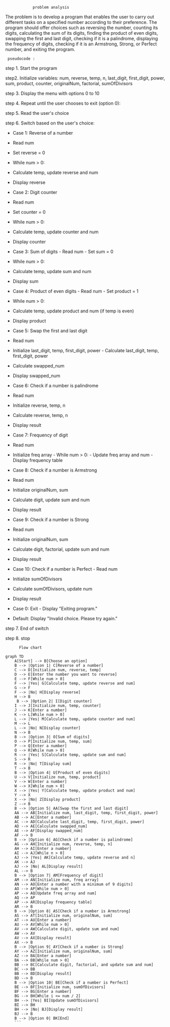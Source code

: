                 problem analysis 
The problem is to develop a program that enables the user to carry out different tasks on a specified number according to their preference. 
The program should offer choices such as reversing the number, counting its digits, calculating the sum of its digits, 
finding the product of even digits, swapping the first and last digit, 
checking if it is a palindrome, displaying the frequency of digits, checking if it is an Armstrong, Strong, or Perfect number, and exiting the program.
        
     pseudocode :

step 1. Start the program

step2. Initialize variables: num, reverse, temp, n, last_digit, first_digit, power, sum, product, counter, originalNum, factorial, sumOfDivisors

step 3. Display the menu with options 0 to 10

step 4. Repeat until the user chooses to exit (option 0):

step 5. Read the user's choice

step 6. Switch based on the user's choice:

- Case 1: Reverse of a number
- Read num 
- Set reverse = 0 
- While num > 0:
- Calculate temp, update reverse and num
- Display reverse

-  Case 2: Digit counter 
- Read num 
- Set counter = 0 
- While num > 0: 
- Calculate temp, update counter and num
- Display counter 
- Case 3: Sum of digits - Read num - Set sum = 0 
- While num > 0: 
- Calculate temp, update sum and num 
- Display sum 
- Case 4: Product of even digits - Read num - Set product = 1 
- While num > 0: 
- Calculate temp, update product and num (if temp is even) 
- Display product
 - Case 5: Swap the first and last digit
 - Read num 
- Initialize last_digit, temp, first_digit, power - Calculate last_digit, temp, first_digit, power 
- Calculate swapped_num 
- Display swapped_num
 - Case 6: Check if a number is palindrome 
- Read num 
- Initialize reverse, temp, n 
- Calculate reverse, temp, n
 - Display result 
- Case 7: Frequency of digit 
- Read num 
- Initialize freq array - While num > 0: - Update freq array and num - Display frequency table 
- Case 8: Check if a number is Armstrong 
- Read num 
- Initialize originalNum, sum 
- Calculate digit, update sum and num 
- Display result
 - Case 9: Check if a number is Strong 
- Read num 
- Initialize originalNum, sum
 - Calculate digit, factorial, update sum and num 
- Display result
 - Case 10: Check if a number is Perfect - Read num 
- Initialize sumOfDivisors 
- Calculate sumOfDivisors, update num 
- Display result 
- Case 0: Exit - Display "Exiting program."
 - Default: Display "Invalid choice. Please try again." 

step 7. End of switch

step 8. stop
  
          Flow chart 
```mermaid 
graph TD
    A[Start] --> B[Choose an option]
    B --> |Option 1| C[Reverse of a number]
    C --> D[Initialize num, reverse, temp]
    D --> E[Enter the number you want to reverse]
    E --> F[While num > 0]
    F --> |Yes| G[Calculate temp, update reverse and num]
    G --> F
    F --> |No| H[Display reverse]
    H --> B
     B --> |Option 2| I[Digit counter]
    I --> J[Initialize num, temp, counter]
    J --> K[Enter a number]
    K --> L[While num > 0]
    L --> |Yes| M[Calculate temp, update counter and num]
    M --> L
    L --> |No| N[Display counter]
    N --> B
    B --> |Option 3| O[Sum of digits]
    O --> P[Initialize num, temp, sum]
    P --> Q[Enter a number]
    Q --> R[While num > 0]
    R --> |Yes| S[Calculate temp, update sum and num]
    S --> R
    R --> |No| T[Display sum]
    T --> B
    B --> |Option 4| U[Product of even digits]
    U --> V[Initialize num, temp, product]
    V --> W[Enter a number]
    W --> X[While num > 0]
    X --> |Yes| Y[Calculate temp, update product and num]
    Y --> X
    X --> |No| Z[Display product]
    Z --> B
    B --> |Option 5| AA[Swap the first and last digit]
    AA --> AB[Initialize num, last_digit, temp, first_digit, power]
    AB --> AC[Enter a number]
    AC --> AD[Calculate last_digit, temp, first_digit, power]
    AD --> AE[Calculate swapped_num]
    AE --> AF[Display swapped_num]
    AF --> B
    B --> |Option 6| AG[Check if a number is palindrome]
    AG --> AH[Initialize num, reverse, temp, n]
    AH --> AI[Enter a number]
    AI --> AJ[While n > 0]
    AJ --> |Yes| AK[Calculate temp, update reverse and n]
    AK --> AJ
    AJ --> |No| AL[Display result]
    AL --> B
    B --> |Option 7| AM[Frequency of digit]
    AM --> AN[Initialize num, freq array]
    AN --> AO[Enter a number with a minimum of 9 digits]
    AO --> AP[While num > 0]
    AP --> AQ[Update freq array and num]
    AQ --> AP
    AP --> AR[Display frequency table]
    AR --> B
    B --> |Option 8| AS[Check if a number is Armstrong]
    AS --> AT[Initialize num, originalNum, sum]
    AT --> AU[Enter a number]
    AU --> AV[While num > 0]
    AV --> AW[Calculate digit, update sum and num]
    AW --> AV
    AV --> AX[Display result]
    AX --> B
    B --> |Option 9| AY[Check if a number is Strong]
    AY --> AZ[Initialize num, originalNum, sum]
    AZ --> BA[Enter a number]
    BA --> BB[While num > 0]
    BB --> BC[Calculate digit, factorial, and update sum and num]
    BC --> BB
    BB --> BD[Display result]
    BD --> B
    B --> |Option 10| BE[Check if a number is Perfect]
    BE --> BF[Initialize num, sumOfDivisors]
    BF --> BG[Enter a number]
    BG --> BH[While i <= num / 2]
    BH --> |Yes| BI[Update sumOfDivisors]
    BI --> BH
    BH --> |No| BJ[Display result]
    BJ --> B
    B --> |Option 0| BK[End]
    ```
